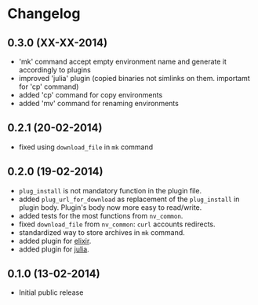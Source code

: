 Changelog
=========

0.3.0 (XX-XX-2014)
------------------
* 'mk' command accept empty environment name and generate it
  accordingly to plugins
* improved 'julia' plugin (copied binaries not simlinks on them.
  importamt for 'cp' command)
* added 'cp' command for copy environments
* added 'mv' command for renaming environments

0.2.1 (20-02-2014)
------------------
* fixed using ``download_file`` in ``mk`` command

0.2.0 (19-02-2014)
------------------

* ``plug_install`` is not mandatory function in the plugin file.
* added ``plug_url_for_download`` as replacement of the ``plug_install``
  in plugin body. Plugin's body now more easy to read/write.
* added tests for the most functions from ``nv_common``.
* fixed ``download_file`` from ``nv_common``: ``curl`` accounts redirects.
* standardized way to store archives in ``mk`` command.
* added plugin for [elixir](http://elixir-lang.org/).
* added plugin for [julia](http://julialang.org/).

0.1.0 (13-02-2014)
------------------

* Initial public release
